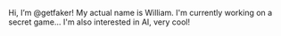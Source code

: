 Hi, I’m @getfaker! My actual name is William. I'm currently working on a secret game...
I'm also interested in AI, very cool!
